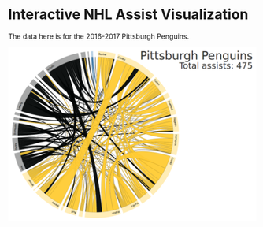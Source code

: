 # Interactive NHL Assist Visualization

The data here is for the 2016-2017 Pittsburgh Penguins.

![Interactive NHL Assist Visualization](img/screenshot.png?raw=true)